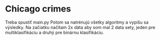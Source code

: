 # Chicago crimes

 Treba spustiť main.py
 Potom sa natrénujú všetky algoritmy a vypíšu sa výsledky.
 Na začiatku načítam 2x dáta aby som mal 2 data sety, jeden pre multiklasifikáciu a druhý pre 
 binárnu klasifikáciu.